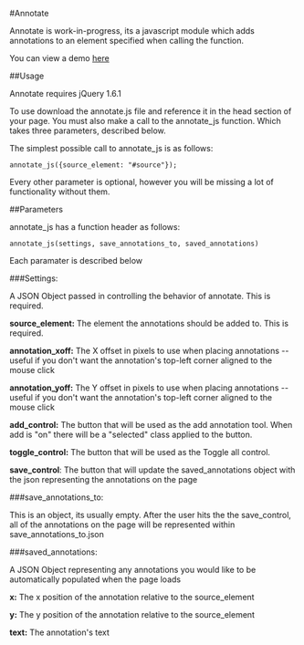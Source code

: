 #Annotate

Annotate is work-in-progress, its a javascript module which adds annotations to an element specified when calling the function.

You can view a demo [here](http://nick.kanicweb.com/projects/annotate/demo)


##Usage

Annotate requires jQuery 1.6.1

To use download the annotate.js file and reference it in the head section of your page.
You must also make a call to the annotate_js function. Which takes three parameters, described below.

The simplest possible call to annotate_js is as follows:

	annotate_js({source_element: "#source"});
	
Every other parameter is optional, however you will be missing a lot of functionality without them.

##Parameters

annotate_js has a function header as follows:

	annotate_js(settings, save_annotations_to, saved_annotations)
	
Each paramater is described below

###Settings:

A JSON Object passed in controlling the behavior of annotate. This is required.

__source_element:__
The element the annotations should be added to. This is required.

__annotation_xoff:__
The X offset in pixels to use when placing annotations -- useful if you don't want the annotation's top-left corner aligned to the mouse click

__annotation_yoff:__
The Y offset in pixels to use when placing annotations -- useful if you don't want the annotation's top-left corner aligned to the mouse click

__add_control:__
The button that will be used as the add annotation tool. When add is "on" there will be a "selected" class applied to the button.

__toggle_control:__
The button that will be used as the Toggle all control.

__save_control__:
The button that will update the saved_annotations object with the json representing the annotations on the page

###save_annotations_to:

This is an object, its usually empty. After the user hits the the save_control, all of the annotations on the page will be represented within save_annotations_to.json


###saved_annotations:

A JSON Object representing any annotations you would like to be automatically populated when the page loads

__x:__ The x position of the annotation relative to the source_element

__y:__ The y position of the annotation relative to the source_element

__text:__ The annotation's text
